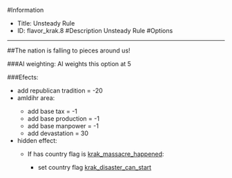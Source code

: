 #Information
 - Title: Unsteady Rule
 - ID: flavor_krak.8
#Description
Unsteady Rule
#Options

___
##The nation is falling to pieces around us!

###AI weighting:
AI weights this option at 5


###Efects:<ul><li>add republican tradition = -20</li><li>amldihr area:</li><ul><li>add base tax = -1</li><li>add base production = -1</li><li>add base manpower = -1</li><li>add devastation = 30</li></ul><li>hidden effect:</li><ul><li>If has country flag is [krak_massacre_happened](../flags/krak_massacre_happened.md):</li><ul><li>set country flag [krak_disaster_can_start](../flags/krak_disaster_can_start.md)</li></ul></ul></ul>
